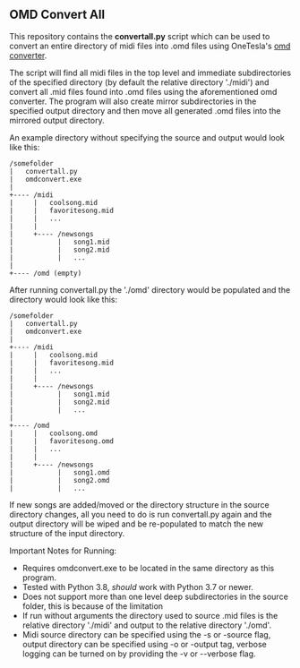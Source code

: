 OMD Convert All
---------------
This repository contains the **convertall.py** script which can be used to convert an entire directory
of midi files into .omd files using OneTesla's [omd converter](https://github.com/stridera/oneTesla-Interrupter/tree/master/omd/omdconvert).

The script will find all midi files in the top level and immediate subdirectories of the specified
directory (by default the relative directory './midi') and convert all .mid files found into .omd files
using the aforementioned omd converter. The program will also create mirror subdirectories in the specified
output directory and then move all generated .omd files into the mirrored output directory.

An example directory without specifying the source and output would look like this:
```
/somefolder
|   convertall.py
|   omdconvert.exe
|
+---- /midi
|     |   coolsong.mid
|     |   favoritesong.mid
|     |   ...
|     |
|     +---- /newsongs
|           |   song1.mid
|           |   song2.mid
|           |   ...
|
+---- /omd (empty)
```

After running convertall.py the './omd' directory would be populated and the directory would look like this:
```
/somefolder
|   convertall.py
|   omdconvert.exe
|
+---- /midi
|     |   coolsong.mid
|     |   favoritesong.mid
|     |   ...
|     |
|     +---- /newsongs
|           |   song1.mid
|           |   song2.mid
|           |   ...
|
+---- /omd
|     |   coolsong.omd
|     |   favoritesong.omd
|     |   ...
|     |
|     +---- /newsongs
|           |   song1.omd
|           |   song2.omd
|           |   ...
```

If new songs are added/moved or the directory structure in the source directory changes, all you need to do is 
run convertall.py again and the output directory will be wiped and be re-populated to match the new structure of
the input directory.

Important Notes for Running:
- Requires omdconvert.exe to be located in the same directory as this program.
- Tested with Python 3.8, *should* work with Python 3.7 or newer.
- Does not support more than one level deep subdirectories in the source folder, this is because of the 
limitation 
- If run without arguments the directory used to source .mid files is the relative directory './midi' and output to
the relative directory './omd'.
- Midi source directory can be specified using the -s or -source flag, output directory can be specified using -o
or -output tag, verbose logging can be turned on by providing the -v or --verbose flag.
